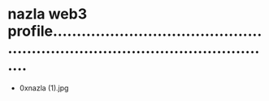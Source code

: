 # nazla web3 profile.....................................................................................................
- 0xnazla (1).jpg
